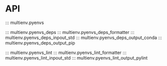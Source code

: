 # API

::: multienv.pyenvs

::: multienv.pyenvs_deps
::: multienv.pyenvs_deps_formatter
::: multienv.pyenvs_deps_inpout_std
::: multienv.pyenvs_deps_output_conda
::: multienv.pyenvs_deps_output_pip

::: multienv.pyenvs_lint
::: multienv.pyenvs_lint_formatter
::: multienv.pyenvs_lint_inpout_std
::: multienv.pyenvs_lint_output_pylint
